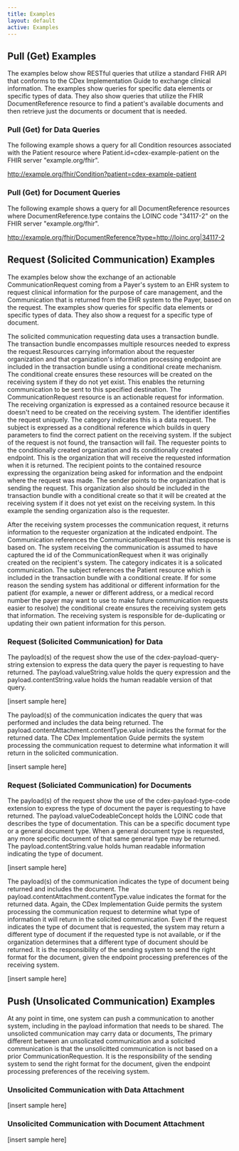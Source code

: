 ```yaml
---
title: Examples
layout: default
active: Examples
---
```


## Pull (Get) Examples
The examples below show RESTful queries that utilize a standard FHIR API that conforms to the CDex Implementation Guide to exchange clinical information. The examples show queries for specific data elements or specific types of data. They also show queries that utilize the FHIR DocumentReference resource to find a patient's available documents and then retrieve just the documents or document that is needed.

### Pull (Get) for Data Queries
The following example shows a query for all Condition resources associated with the Patient resource where Patient.id=cdex-example-patient on the FHIR server "example.org/fhir". 

http://example.org/fhir/Condition?patient=cdex-example-patient

### Pull (Get) for Document Queries
The following example shows a query for all DocumentReference resources where DocumentReference.type contains the LOINC code "34117-2" on the FHIR server "example.org/fhir". 

http://example.org/fhir/DocumentReference?type=http://loinc.org|34117-2

## Request (Solicited Communication) Examples
The examples below show the exchange of an actionable CommunicationRequest coming from a Payer's system to an EHR system to request clinical information for the purpose of care management, and the Communication that is returned from the EHR system to the Payer, based on the request. The examples show queries for specific data elements or specific types of data. They also show a request for a specific type of document. 

The solicited communication requesting data uses a transaction bundle. The transaction bundle encompasses multiple resources needed to express the request.Resources carrying information about the requester organization and that organization's information processing endpoint are included in the transaction bundle using a conditional create mechanism. The conditional create ensures these resources will be created on the receiving system if they do not yet exist.  This enables the returning communication to be sent to this specified destination. The CommunicationRequest resource is an actionable request for information. The receiving organization is expressed as a contained resource because it doesn't need to be created on the receiving system. The identifier identifies the request uniquely. The category indicates this is a data request. The subject is expressed as a conditional reference which builds in query parameters to find the correct patient on the receiving system. If the subject of the request is not found, the transaction will fail. The requester points to the conditionally created organization and its conditionally created endpoint.  This is the organization that will receive the requested information when it is returned. The recipient points to the contained resource expressing the organization being asked for information and the endpoint where the request was made. The sender points to the organization that is sending the request. This organization also should be included in the transaction bundle with a conditional create so that it will be created at the receiving system if it does not yet exist on the receiving system. In this example the sending organization also is the requester.     

After the receiving system processes the communication request, it returns information to the requester organization at the indicated endpoint. The Communication references the CommunicationRequest that this response is based on. The system receiving the communication is assumed to have captured the id of the CommunicationRequest when it was originally created on the recipient's system. The category indicates it is a solicated communication. The subject references the Patient resource which is included in the transaction bundle with a conditional create. If for some reason the sending system has additional or different information for the patient (for example, a newer or different address, or a medical record number the payer may want to use to make future communication requests easier to resolve) the conditional create ensures the receiving system gets that information. The receiving system is responsible for de-duplicating or updating their own patient information for this person. 

### Request (Solicited Communication) for Data

The payload(s) of the request show the use of the cdex-payload-query-string extension to express the data query the payer is requesting to have returned. The payload.valueString.value holds the query expression and the payload.contentString.value holds the human readable version of that query. 

[insert sample here]

The payload(s) of the communication indicates the query that was performed and includes the data being returned. The payload.contentAttachment.contentType.value indicates the format for the returned data. The CDex Implementation Guide permits the system processing the communication request to determine what information it will return in the solicited communication.
 
[insert sample here] 

### Request (Soliciated Communication) for Documents
The payload(s) of the request show the use of the cdex-payload-type-code extension to express the type of document the payer is requesting to have returned. The payload.valueCodeableConcept holds the LOINC code that describes the type of documentation. This can be a specific document type or a general document type.  When a general document type is requested, any more specific document of that same general type may be returned.  The payload.contentString.value holds human readable information indicating the type of document. 

[insert sample here]

The payload(s) of the communication indicates the type of document being returned and includes the document. The payload.contentAttachment.contentType.value indicates the format for the returned data. Again, the CDex Implementation Guide permits the system processing the communication request to determine what type of information it will return in the solicited communication. Even if the request indicates the type of document that is requested, the system may return a different type of document if the requested type is not available, or if the organization determines that a different type of document should be returned. It is the responsibility of the sending system to send the right format for the document, given the endpoint processing preferences of the receiving system.

[insert sample here]

## Push (Unsolicated Communication) Examples
At any point in time, one system can push a communication to another system, including in the payload information that needs to be shared. The unsolicted communication may carry data or documents, The primary different between an unsolicated communication and a solicited communication is that the unsolicitted communication is not based on a prior CommunicationRequestion. It is the responsibility of the sending system to send the right format for the document, given the endpoint processing preferences of the receiving system.

### Unsolicited Communication with Data Attachment
[insert sample here]

### Unsolicited Communication with Document Attachment
[insert sample here]